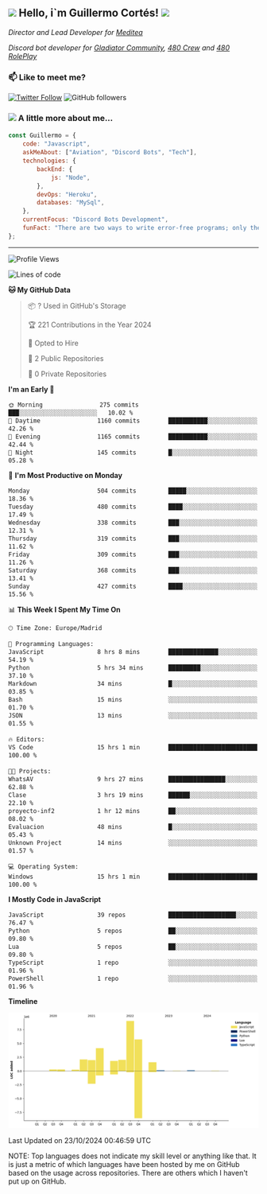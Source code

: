 <h2><img src="https://emojis.slackmojis.com/emojis/images/1531849430/4246/blob-sunglasses.gif?1531849430" width="30"/> Hello, i`m Guillermo Cortés! <img src="https://media.giphy.com/media/PiuVH04cd9JcmqqWKK/giphy.gif" width="50"></h2>
<p><em>Director and Lead Developer for <a href="https://mediteavirtual.es/">Meditea</a>
</em></p>
<p><em>Discord bot developer for <a href="https://discord.comunidadgladiator.com">Gladiator Community</a>, <a href="https://discord.gg/UpvpkUbGdA">480 Crew</a> and <a href="https://discord.gg/dmMRQgH3tu">480 RolePlay</a>
</em></p>

### 📫 Like to meet me?

[![Twitter Follow](https://img.shields.io/twitter/follow/concara3443?label=Follow)](https://twitter.com/intent/follow?screen_name=concara3443)
![GitHub followers](https://img.shields.io/github/followers/concara3443?label=Follow&style=social)

### <img src="https://media.giphy.com/media/WFZvB7VIXBgiz3oDXE/giphy.gif" width="50"> A little more about me...  

```javascript
const Guillermo = {
    code: "Javascript",
    askMeAbout: ["Aviation", "Discord Bots", "Tech"],
    technologies: {
        backEnd: {
            js: "Node",
        },
        devOps: "Heroku",
        databases: "MySql",
    },
    currentFocus: "Discord Bots Development",
    funFact: "There are two ways to write error-free programs; only the third one works"
};
```

---

<!--START_SECTION:waka-->
![Profile Views](http://img.shields.io/badge/Profile%20Views-0-blue)

![Lines of code](https://img.shields.io/badge/From%20Hello%20World%20I%27ve%20Written-29.1%20million%20lines%20of%20code-blue)

**🐱 My GitHub Data** 

> 📦 ? Used in GitHub's Storage 
 > 
> 🏆 221 Contributions in the Year 2024
 > 
> 💼 Opted to Hire
 > 
> 📜 2 Public Repositories 
 > 
> 🔑 0 Private Repositories 
 > 
**I'm an Early 🐤** 

```text
🌞 Morning                275 commits         ███░░░░░░░░░░░░░░░░░░░░░░   10.02 % 
🌆 Daytime                1160 commits        ███████████░░░░░░░░░░░░░░   42.26 % 
🌃 Evening                1165 commits        ███████████░░░░░░░░░░░░░░   42.44 % 
🌙 Night                  145 commits         █░░░░░░░░░░░░░░░░░░░░░░░░   05.28 % 
```
📅 **I'm Most Productive on Monday** 

```text
Monday                   504 commits         █████░░░░░░░░░░░░░░░░░░░░   18.36 % 
Tuesday                  480 commits         ████░░░░░░░░░░░░░░░░░░░░░   17.49 % 
Wednesday                338 commits         ███░░░░░░░░░░░░░░░░░░░░░░   12.31 % 
Thursday                 319 commits         ███░░░░░░░░░░░░░░░░░░░░░░   11.62 % 
Friday                   309 commits         ███░░░░░░░░░░░░░░░░░░░░░░   11.26 % 
Saturday                 368 commits         ███░░░░░░░░░░░░░░░░░░░░░░   13.41 % 
Sunday                   427 commits         ████░░░░░░░░░░░░░░░░░░░░░   15.56 % 
```


📊 **This Week I Spent My Time On** 

```text
🕑︎ Time Zone: Europe/Madrid

💬 Programming Languages: 
JavaScript               8 hrs 8 mins        ██████████████░░░░░░░░░░░   54.19 % 
Python                   5 hrs 34 mins       █████████░░░░░░░░░░░░░░░░   37.10 % 
Markdown                 34 mins             █░░░░░░░░░░░░░░░░░░░░░░░░   03.85 % 
Bash                     15 mins             ░░░░░░░░░░░░░░░░░░░░░░░░░   01.70 % 
JSON                     13 mins             ░░░░░░░░░░░░░░░░░░░░░░░░░   01.55 % 

🔥 Editors: 
VS Code                  15 hrs 1 min        █████████████████████████   100.00 % 

🐱‍💻 Projects: 
WhatsAV                  9 hrs 27 mins       ████████████████░░░░░░░░░   62.88 % 
Clase                    3 hrs 19 mins       ██████░░░░░░░░░░░░░░░░░░░   22.10 % 
proyecto-inf2            1 hr 12 mins        ██░░░░░░░░░░░░░░░░░░░░░░░   08.02 % 
Evaluacion               48 mins             █░░░░░░░░░░░░░░░░░░░░░░░░   05.43 % 
Unknown Project          14 mins             ░░░░░░░░░░░░░░░░░░░░░░░░░   01.57 % 

💻 Operating System: 
Windows                  15 hrs 1 min        █████████████████████████   100.00 % 
```

**I Mostly Code in JavaScript** 

```text
JavaScript               39 repos            ███████████████████░░░░░░   76.47 % 
Python                   5 repos             ██░░░░░░░░░░░░░░░░░░░░░░░   09.80 % 
Lua                      5 repos             ██░░░░░░░░░░░░░░░░░░░░░░░   09.80 % 
TypeScript               1 repo              ░░░░░░░░░░░░░░░░░░░░░░░░░   01.96 % 
PowerShell               1 repo              ░░░░░░░░░░░░░░░░░░░░░░░░░   01.96 % 
```



**Timeline**

![Lines of Code chart](https://raw.githubusercontent.com/Concara3443/Concara3443/main/assets/bar_graph.png)


 Last Updated on 23/10/2024 00:46:59 UTC
<!--END_SECTION:waka-->

NOTE: Top languages does not indicate my skill level or anything like that. It is just a metric of which languages have been hosted by me on GitHub based on the usage across repositories. There are others which I haven't put up on GitHub.
